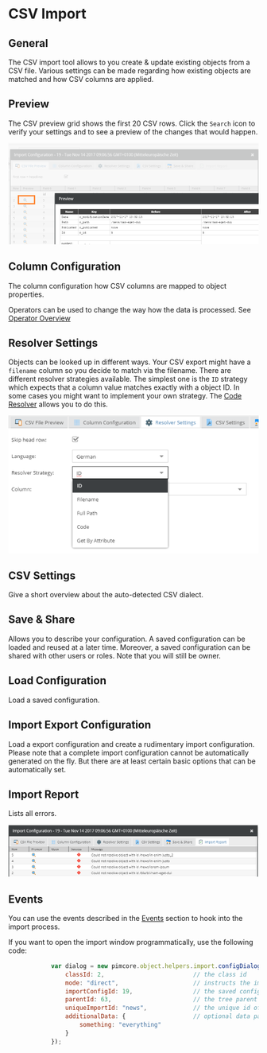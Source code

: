# CSV Import

## General

The CSV import tool allows to you create & update existing objects from a CSV file. Various settings can be made regarding how existing objects are 
matched and how CSV columns are applied.

## Preview

The CSV preview grid shows the first 20 CSV rows. Click the `Search` icon to verify your settings and to see a preview of the changes that would happen.

![Preview](../../img/csvimport/preview.png)

## Column Configuration

The column configuration how CSV columns are mapped to object properties.

Operators can be used to change the way how the data is processed. See [Operator Overview](./02_Operators/README.md)

## Resolver Settings

Objects can be looked up in different ways. Your CSV export might have a `filename` column so you decide to match via the filename.
There are different resolver strategies available. The simplest one is the `ID` strategy which expects that a column value matches exactly with a object ID.
In some cases you might want to implement your own strategy. The [Code Resolver](./01_Resolver/05_Code.md) allows you to do this.

![Resolver](../../img/csvimport/resolver.png)


## CSV Settings

Give a short overview about the auto-detected CSV dialect.

## Save & Share

Allows you to describe your configuration. A saved configuration can be loaded and reused at a later time.
Moreover, a saved configuration can be shared with other users or roles. Note that you will still be owner.

## Load Configuration

Load a saved configuration.

## Import Export Configuration

Load a export configuration and create a rudimentary import configuration. Please note that a complete import configuration cannot be automatically generated on the fly.
But there are at least certain basic options that can be automatically set.   

## Import Report

Lists all errors.

![Preview](../../img/csvimport/report.png)

## Events

You can use the events described in the 
[Events](https://github.com/pimcore/pimcore/blob/master/pimcore/lib/Pimcore/Event/DataObjectImportEvents.php)
section to hook into the import process.

If you want to open the import window programmatically, use the following code:

```javascript
            var dialog = new pimcore.object.helpers.import.configDialog({
                classId: 2,                         // the class id
                mode: "direct",                     // instructs the importer not to ask for the file
                importConfigId: 19,                 // the saved configuration id
                parentId: 63,                       // the tree parent id (optional)
                uniqueImportId: "news",             // the unique id of this import (IMPORTANT: CSV is expected to be available at ' PIMCORE_SYSTEM_TEMP_DIRECTORY + '/import_' + [uniqueImportId])
                additionalData: {                   // optional data passed to the event handler
                    something: "everything"
                }
            });
```
